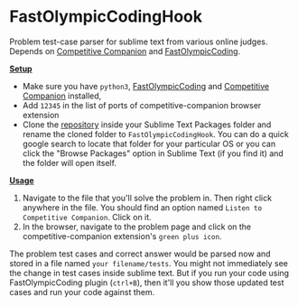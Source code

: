 # FastOlympicCodingHook
Problem test-case parser for sublime text from various online judges. Depends on [Competitive Companion](https://github.com/jmerle/competitive-companion) and [FastOlympicCoding](https://github.com/Jatana/FastOlympicCoding).

<u><b>Setup</b></u>

- Make sure you have `python3`, [FastOlympicCoding](https://github.com/Jatana/FastOlympicCoding) and [Competitive Companion](https://github.com/jmerle/competitive-companion) installed, 
- Add `12345` in the list of ports of competitive-companion browser extension
- Clone the [repository](https://github.com/DrSchwad/FastOlympicCodingHook) inside your Sublime Text Packages folder and rename the cloned folder to `FastOlympicCodingHook`. You can do a quick google search to locate that folder for your particular OS or you can click the "Browse Packages" option in Sublime Text (if you find it) and the folder will open itself.

<u><b>Usage</b></u>

1. Navigate to the file that you'll solve the problem in. Then right click anywhere in the file. You should find an option named `Listen to Competitive Companion`. Click on it.
2. In the browser, navigate to the problem page and click on the competitive-companion extension's `green plus icon`.

The problem test cases and correct answer would be parsed now and stored in a file named `your filename/tests`. You might not immediately see the change in test cases inside sublime text. But if you run your code using FastOlympicCoding plugin (`ctrl+B`), then it'll you show those updated test cases and run your code against them.
